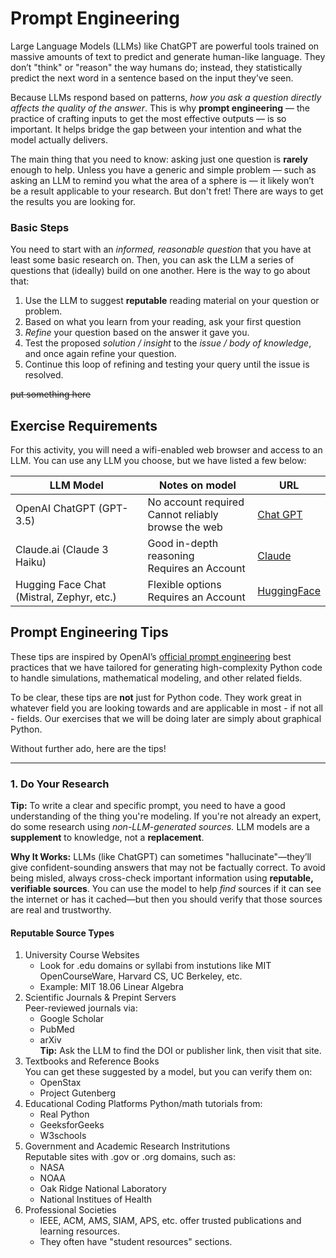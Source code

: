 # Prompt Engineering

Large Language Models (LLMs) like ChatGPT are powerful tools trained on massive amounts of text to predict and generate human-like language. They don’t "think" or "reason" the way humans do; instead, they statistically predict the next word in a sentence based on the input they’ve seen. <br />

Because LLMs respond based on patterns, *how you ask a question directly affects the quality of the answer*. This is why **prompt engineering** — the practice of crafting inputs to get the most effective outputs — is so important. It helps bridge the gap between your intention and what the model actually delivers. <br />

The main thing that you need to know: asking just one question is **rarely** enough to help. Unless you have a generic and simple problem — such as asking an LLM to remind you what the area of a sphere is — it likely won’t be a result applicable to your research. But don't fret! There are ways to get the results you are looking for.

### Basic Steps

You need to start with an *informed, reasonable question* that you have at least some basic research on. Then, you can ask the LLM a series of questions that (ideally) build on one another. Here is the way to go about that:
1. Use the LLM to suggest **reputable** reading material on your question or problem.
2. Based on what you learn from your reading, ask your first question
3. *Refine* your question based on the answer it gave you. 
4. Test the proposed *solution / insight* to the *issue / body of knowledge*, and once again refine your question. 
5. Continue this loop of refining and testing your query until the issue is resolved.

~~put something here~~


## Exercise Requirements
For this activity, you will need a wifi-enabled web browser and access to an LLM. You can use any LLM you choose, but we have listed a few below:

| LLM Model                                 | Notes on model                                     | URL |
|-------------------------------------------|----------------------------------------------------|-----|
| OpenAI ChatGPT (GPT-3.5)                  | No account required <br />Cannot reliably browse the web |[Chat GPT](https://chatgpt.com/)|
| Claude.ai (Claude 3 Haiku)                | Good in-depth reasoning <br />Requires an Account        |[Claude](https://claude.ai/)|
| Hugging Face Chat (Mistral, Zephyr, etc.) | Flexible options <br />Requires an Account               |[HuggingFace](https://huggingface.co/)|

## Prompt Engineering Tips

These tips are inspired by OpenAI’s [official prompt engineering](https://help.openai.com/en/articles/6654000-best-practices-for-prompt-engineering-with-the-openai-api) best practices that we have tailored for generating high-complexity Python code to handle simulations, mathematical modeling, and other related fields.<br /> 

To be clear, these tips are **not** just for Python code. They work great in whatever field you are looking towards and are applicable in most - if not all - fields. Our exercises that we will be doing later are simply about graphical Python.<br />

Without further ado, here are the tips!

---

### 1. Do Your Research

**Tip:** To write a clear and specific prompt, you need to have a good understanding of the thing you're modeling. If you're not already an expert, do some research using *non-LLM-generated sources.* LLM models are a **supplement** to knowledge, not a **replacement**. <br />

**Why It Works:** LLMs (like ChatGPT) can sometimes "hallucinate"—they’ll give confident-sounding answers that may not be factually correct. To avoid being misled, always cross-check important information using **reputable, verifiable sources**. You can use the model to help *find* sources if it can see the internet or has it cached—but then you should verify that those sources are real and trustworthy. <br />

#### Reputable Source Types

1. University Course Websites
   * Look for .edu domains or syllabi from instutions like MIT OpenCourseWare, Harvard CS, UC Berkeley, etc.
   * Example: MIT 18.06 Linear Algebra
2. Scientific Journals & Prepint Servers<br />
Peer-reviewed journals via:
   * Google Scholar
   * PubMed
   * arXiv<br />
   **Tip:** Ask the LLM to find the DOI or publisher link, then visit that site.
3. Textbooks and Reference Books<br />
   You can get these suggested by a model, but you can verify them on:
   * OpenStax
   * Project Gutenberg
4. Educational Coding Platforms
   Python/math tutorials from:
   * Real Python
   * GeeksforGeeks
   * W3schools
5. Government and Academic Research Instritutions<br />
   Reputable sites with .gov or .org domains, such as:
   * NASA
   * NOAA
   * Oak Ridge National Laboratory
   * National Institues of Health
6. Professional Societies
   * IEEE, ACM, AMS, SIAM, APS, etc. offer trusted publications and learning resources.
   * They often have "student resources" sections.


